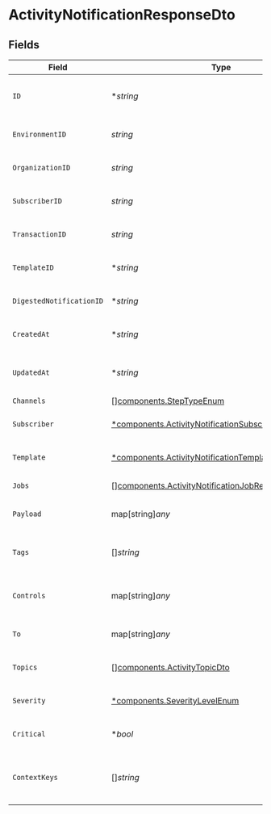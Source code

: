 # ActivityNotificationResponseDto


## Fields

| Field                                                                                                                         | Type                                                                                                                          | Required                                                                                                                      | Description                                                                                                                   |
| ----------------------------------------------------------------------------------------------------------------------------- | ----------------------------------------------------------------------------------------------------------------------------- | ----------------------------------------------------------------------------------------------------------------------------- | ----------------------------------------------------------------------------------------------------------------------------- |
| `ID`                                                                                                                          | **string*                                                                                                                     | :heavy_minus_sign:                                                                                                            | Unique identifier of the notification                                                                                         |
| `EnvironmentID`                                                                                                               | *string*                                                                                                                      | :heavy_check_mark:                                                                                                            | Environment ID of the notification                                                                                            |
| `OrganizationID`                                                                                                              | *string*                                                                                                                      | :heavy_check_mark:                                                                                                            | Organization ID of the notification                                                                                           |
| `SubscriberID`                                                                                                                | *string*                                                                                                                      | :heavy_check_mark:                                                                                                            | Subscriber ID of the notification                                                                                             |
| `TransactionID`                                                                                                               | *string*                                                                                                                      | :heavy_check_mark:                                                                                                            | Transaction ID of the notification                                                                                            |
| `TemplateID`                                                                                                                  | **string*                                                                                                                     | :heavy_minus_sign:                                                                                                            | Template ID of the notification                                                                                               |
| `DigestedNotificationID`                                                                                                      | **string*                                                                                                                     | :heavy_minus_sign:                                                                                                            | Digested Notification ID                                                                                                      |
| `CreatedAt`                                                                                                                   | **string*                                                                                                                     | :heavy_minus_sign:                                                                                                            | Creation time of the notification                                                                                             |
| `UpdatedAt`                                                                                                                   | **string*                                                                                                                     | :heavy_minus_sign:                                                                                                            | Last updated time of the notification                                                                                         |
| `Channels`                                                                                                                    | [][components.StepTypeEnum](../../models/components/steptypeenum.md)                                                          | :heavy_minus_sign:                                                                                                            | N/A                                                                                                                           |
| `Subscriber`                                                                                                                  | [*components.ActivityNotificationSubscriberResponseDto](../../models/components/activitynotificationsubscriberresponsedto.md) | :heavy_minus_sign:                                                                                                            | Subscriber of the notification                                                                                                |
| `Template`                                                                                                                    | [*components.ActivityNotificationTemplateResponseDto](../../models/components/activitynotificationtemplateresponsedto.md)     | :heavy_minus_sign:                                                                                                            | Template of the notification                                                                                                  |
| `Jobs`                                                                                                                        | [][components.ActivityNotificationJobResponseDto](../../models/components/activitynotificationjobresponsedto.md)              | :heavy_minus_sign:                                                                                                            | Jobs of the notification                                                                                                      |
| `Payload`                                                                                                                     | map[string]*any*                                                                                                              | :heavy_minus_sign:                                                                                                            | Payload of the notification                                                                                                   |
| `Tags`                                                                                                                        | []*string*                                                                                                                    | :heavy_minus_sign:                                                                                                            | Tags associated with the notification                                                                                         |
| `Controls`                                                                                                                    | map[string]*any*                                                                                                              | :heavy_minus_sign:                                                                                                            | Controls associated with the notification                                                                                     |
| `To`                                                                                                                          | map[string]*any*                                                                                                              | :heavy_minus_sign:                                                                                                            | To field for subscriber definition                                                                                            |
| `Topics`                                                                                                                      | [][components.ActivityTopicDto](../../models/components/activitytopicdto.md)                                                  | :heavy_minus_sign:                                                                                                            | Topics of the notification                                                                                                    |
| `Severity`                                                                                                                    | [*components.SeverityLevelEnum](../../models/components/severitylevelenum.md)                                                 | :heavy_minus_sign:                                                                                                            | Severity of the workflow                                                                                                      |
| `Critical`                                                                                                                    | **bool*                                                                                                                       | :heavy_minus_sign:                                                                                                            | Criticality of the notification                                                                                               |
| `ContextKeys`                                                                                                                 | []*string*                                                                                                                    | :heavy_minus_sign:                                                                                                            | Contexts (keys) in which the notification was sent                                                                            |